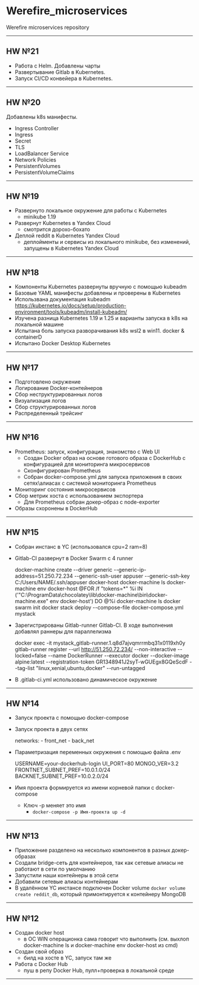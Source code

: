 # Werefire_microservices
Werefire microservices repository

---

## HW №21

* Работа с Helm. Добавлены чарты
* Развертывание Gitlab в Kubernetes.
* Запуск CI/CD конвейера в Kubernetes.

---

## HW №20

Добавлены k8s манифесты.

* Ingress Controller
* Ingress
* Secret
* TLS
* LoadBalancer Service
* Network Policies
* PersistentVolumes
* PersistentVolumeClaims

---

## HW №19

* Развернуто локальное окружение для работы с Kubernetes
  * minikube 1.19
* Развернут Kubernetes в Yandex Cloud
  * смотрится дорохо-бохато
* Деплой reddit в Kubernetes Yandex Cloud
  * деплойменты и сервисы из  локального minikube, без изменений, запущены в Kubernetes Yandex Cloud

---

## HW №18

* Компоненты Kubernetes развернуты вручную с помощью kubeadm
* Базовые YAML манифесты добавлены и проверены в Kubernetes
* Использвана документация kubeadm https://kubernetes.io/docs/setup/production-environment/tools/kubeadm/install-kubeadm/
* Изучена разница Kubernetes 1.19 и 1.25 и варианты запуска в k8s на локальной машине
* Испытана боль запуска разворачивания k8s wsl2 в win11. docker & containerD
* Испытано Docker Desktop Kubernetes

---

## HW №17

* Подготовлено окружение
* Логирование Docker-контейнеров
* Сбор неструктурированных логов
* Визуализация логов
* Сбор структурированных логов
* Распределенный трейсинг

---

## HW №16

* Prometheus: запуск, конфигурация, знакомство с Web UI
  * Создан Docker образ на основе готового образа с DockerHub с конфигурацией для мониторинга микросервисов
  * Сконфигурирован Prometheus
  * Собран docker-compose.yml для запуска приложения в своих сетях\алиасах с системой мониторинга Prometheus
* Мониторинг состояния микросервисов
* Сбор метрик хоста с использованием экспортера
  * Для Prometheus собран докер-образ c node-exporter
* Образы схоронены в DockerHub

---

## HW №15

* Собран инстанс в YC (использовался cpu=2 ram=8)
* Gitlab-CI развернут в Docker Swarm с 4 runner


    docker-machine create --driver generic --generic-ip-address=51.250.72.234 --generic-ssh-user appuser --generic-ssh-key C:/Users/NAME/.ssh/appuser docker-host
    docker-machine ls
    docker-machine env docker-host
    @FOR /f "tokens=*" %i IN ('"C:\ProgramData\chocolatey\lib\docker-machine\bin\docker-machine.exe" env docker-host') DO @%i
    docker-machine ls
    docker swarm init
    docker stack deploy --compose-file docker-compose.yml mystack

* Зарегистрированы Gitlab-runner Gitlab-CI. В ходе выполнения добавлял раннеры для параллелизма


    docker exec -it mystack_gitlab-runner.1.q8d7ajvqmrrmbq31x0119xh0y gitlab-runner register --url http://51.250.72.234/ --non-interactive --locked=false --name DockerRunner --executor docker --docker-image alpine:latest --registration-token GR1348941J2syT-wGUEgx8GQeScdF --tag-list "linux,xenial,ubuntu,docker" --run-untagged


* В .gitlab-ci.yml использовано динамическое окружение


---

## HW №14

* Запуск проекта с помощью docker-compose
* Запуск проекта в двух сетях


    networks:
      - front_net
      - back_net
* Параметризация переменных окружения с помощью файла .env


    USERNAME=your-dockerhub-login
    UI_PORT=80
    MONGO_VER=3.2
    FRONTNET_SUBNET_PREF=10.0.1.0/24
    BACKNET_SUBNET_PREF=10.0.2.0/24

* Имя проекта формируется из имени корневой папки с docker-compose
  * Ключ -p меняет это имя
    * `docker-compose -p Имя-проекта up -d`


---

## HW №13

* Приложение разделено на несколько компонентов в разных докер-образах
* Создали bridge-сеть для контейнеров, так как сетевые алиасы не
работают в сети по умолчанию
* Запустили наши контейнеры в этой сети
* Добавили сетевые алиасы контейнерам
* В удалённом YC инстансе подключен Docker volume `docker volume create reddit_db`, который примонтируется к контейнеру MongoDB

---

## HW №12

* Создан docker host
  * в ОС WIN операционка сама говорит что выполнить (см. выхлоп docker-machine ls и docker-machine env docker-host из cmd)
* Создан свой образ
  * билд на хосте в YC, запуск там же
* Работа с Docker Hub
  * пуш в репу Docker Hub, пулл+проверка в локальной среде

---

